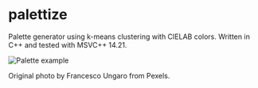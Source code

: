 # palettize

Palette generator using k-means clustering with CIELAB colors. Written in C++ and tested with MSVC++ 14.21.

![Palette example](https://i.imgur.com/Ahk7vyE.jpg)

Original photo by Francesco Ungaro from Pexels.
